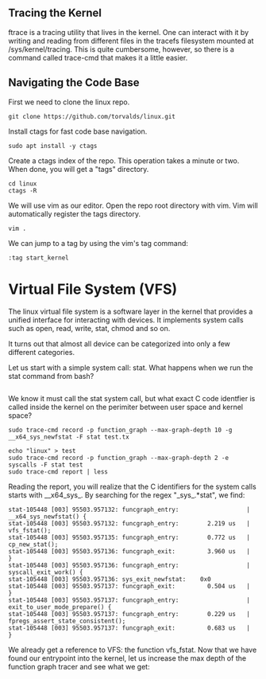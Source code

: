 ## Tracing the Kernel



ftrace is a tracing utility that lives in the kernel. One can interact with it by writing and reading from different files in the tracefs filesystem mounted at /sys/kernel/tracing. This is quite cumbersome, however, so there is a command called trace-cmd that makes it a little easier. 



## Navigating the Code Base

First we need to clone the linux repo.
```
git clone https://github.com/torvalds/linux.git
```

Install ctags for fast code base navigation.
```
sudo apt install -y ctags
```

Create a ctags index of the repo. This operation takes a minute or two. When done, you will get a "tags" directory.
```
cd linux
ctags -R
```

We will use vim as our editor. Open the repo root directory with vim. Vim will automatically register the tags directory.
```
vim .
```


We can jump to a tag by using the vim's tag command:
```
:tag start_kernel
```


# Virtual File System (VFS)

The linux virtual file system is a software layer in the kernel that provides a unified interface for interacting with devices. It implements system calls such as open, read, write, stat, chmod and so on.

It turns out that almost all device can be categorized into only a few different categories.  

Let us start with a simple system call: stat. What happens when we run the stat command from bash?
```

```


 We know it must call the stat system call, but what exact C code identfier is called inside the kernel on the perimiter between user space and kernel space? 

```
sudo trace-cmd record -p function_graph --max-graph-depth 10 -g __x64_sys_newfstat -F stat test.tx
```

```
echo "linux" > test
sudo trace-cmd record -p function_graph --max-graph-depth 2 -e syscalls -F stat test
sudo trace-cmd report | less
```

Reading the report, you will realize that the C identifiers for the system calls starts with \_\_x64\_sys\_. By searching for the regex "\_sys\_.\*stat", we find:
```
stat-105448 [003] 95503.957132: funcgraph_entry:                   |  __x64_sys_newfstat() {
stat-105448 [003] 95503.957132: funcgraph_entry:        2.219 us   |    vfs_fstat();
stat-105448 [003] 95503.957135: funcgraph_entry:        0.772 us   |    cp_new_stat();
stat-105448 [003] 95503.957136: funcgraph_exit:         3.960 us   |  }
stat-105448 [003] 95503.957136: funcgraph_entry:                   |  syscall_exit_work() {
stat-105448 [003] 95503.957136: sys_exit_newfstat:    0x0
stat-105448 [003] 95503.957137: funcgraph_exit:         0.504 us   |  }
stat-105448 [003] 95503.957137: funcgraph_entry:                   |  exit_to_user_mode_prepare() {
stat-105448 [003] 95503.957137: funcgraph_entry:        0.229 us   |    fpregs_assert_state_consistent();
stat-105448 [003] 95503.957137: funcgraph_exit:         0.683 us   |  }
```

We already get a reference to VFS: the function vfs\_fstat.   Now that we have found our entrypoint into the kernel, let us increase the max depth of the function graph tracer and see what we get:


